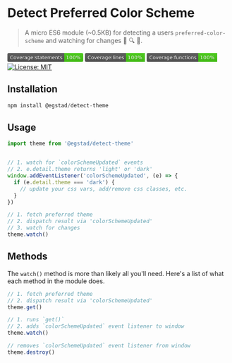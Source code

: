 # Detect Preferred Color Scheme

> A micro ES6 module (~0.5KB) for detecting a users `preferred-color-scheme` and watching for changes 🐛️ 🔍️ 👀️.

<svg xmlns="http://www.w3.org/2000/svg" xmlns:xlink="http://www.w3.org/1999/xlink" width="172" height="20" role="img" aria-label="Coverage:statements: 100%"><title>Coverage:statements: 100%</title><linearGradient id="s" x2="0" y2="100%"><stop offset="0" stop-color="#bbb" stop-opacity=".1"/><stop offset="1" stop-opacity=".1"/></linearGradient><clipPath id="r"><rect width="172" height="20" rx="3" fill="#fff"/></clipPath><g clip-path="url(#r)"><rect width="129" height="20" fill="#555"/><rect x="129" width="43" height="20" fill="#4c1"/><rect width="172" height="20" fill="url(#s)"/></g><g fill="#fff" text-anchor="middle" font-family="Verdana,Geneva,DejaVu Sans,sans-serif" text-rendering="geometricPrecision" font-size="110"><text aria-hidden="true" x="655" y="150" fill="#010101" fill-opacity=".3" transform="scale(.1)" textLength="1190">Coverage:statements</text><text x="655" y="140" transform="scale(.1)" fill="#fff" textLength="1190">Coverage:statements</text><text aria-hidden="true" x="1495" y="150" fill="#010101" fill-opacity=".3" transform="scale(.1)" textLength="330">100%</text><text x="1495" y="140" transform="scale(.1)" fill="#fff" textLength="330">100%</text></g></svg>
<svg xmlns="http://www.w3.org/2000/svg" xmlns:xlink="http://www.w3.org/1999/xlink" width="136" height="20" role="img" aria-label="Coverage:lines: 100%"><title>Coverage:lines: 100%</title><linearGradient id="s" x2="0" y2="100%"><stop offset="0" stop-color="#bbb" stop-opacity=".1"/><stop offset="1" stop-opacity=".1"/></linearGradient><clipPath id="r"><rect width="136" height="20" rx="3" fill="#fff"/></clipPath><g clip-path="url(#r)"><rect width="93" height="20" fill="#555"/><rect x="93" width="43" height="20" fill="#4c1"/><rect width="136" height="20" fill="url(#s)"/></g><g fill="#fff" text-anchor="middle" font-family="Verdana,Geneva,DejaVu Sans,sans-serif" text-rendering="geometricPrecision" font-size="110"><text aria-hidden="true" x="475" y="150" fill="#010101" fill-opacity=".3" transform="scale(.1)" textLength="830">Coverage:lines</text><text x="475" y="140" transform="scale(.1)" fill="#fff" textLength="830">Coverage:lines</text><text aria-hidden="true" x="1135" y="150" fill="#010101" fill-opacity=".3" transform="scale(.1)" textLength="330">100%</text><text x="1135" y="140" transform="scale(.1)" fill="#fff" textLength="330">100%</text></g></svg>
<svg xmlns="http://www.w3.org/2000/svg" xmlns:xlink="http://www.w3.org/1999/xlink" width="160" height="20" role="img" aria-label="Coverage:functions: 100%"><title>Coverage:functions: 100%</title><linearGradient id="s" x2="0" y2="100%"><stop offset="0" stop-color="#bbb" stop-opacity=".1"/><stop offset="1" stop-opacity=".1"/></linearGradient><clipPath id="r"><rect width="160" height="20" rx="3" fill="#fff"/></clipPath><g clip-path="url(#r)"><rect width="117" height="20" fill="#555"/><rect x="117" width="43" height="20" fill="#4c1"/><rect width="160" height="20" fill="url(#s)"/></g><g fill="#fff" text-anchor="middle" font-family="Verdana,Geneva,DejaVu Sans,sans-serif" text-rendering="geometricPrecision" font-size="110"><text aria-hidden="true" x="595" y="150" fill="#010101" fill-opacity=".3" transform="scale(.1)" textLength="1070">Coverage:functions</text><text x="595" y="140" transform="scale(.1)" fill="#fff" textLength="1070">Coverage:functions</text><text aria-hidden="true" x="1375" y="150" fill="#010101" fill-opacity=".3" transform="scale(.1)" textLength="330">100%</text><text x="1375" y="140" transform="scale(.1)" fill="#fff" textLength="330">100%</text></g></svg>
[![License: MIT](https://img.shields.io/badge/License-MIT-yellow.svg)](https://opensource.org/licenses/MIT)



## Installation

```js
npm install @egstad/detect-theme
```

## Usage

```js
import theme from '@egstad/detect-theme'


// 1. watch for `colorSchemeUpdated` events
// 2. e.detail.theme returns 'light' or 'dark'
window.addEventListener('colorSchemeUpdated', (e) => {
  if (e.detail.theme === 'dark') {
    // update your css vars, add/remove css classes, etc.
  }
})

// 1. fetch preferred theme
// 2. dispatch result via 'colorSchemeUpdated'
// 3. watch for changes
theme.watch()
```

## Methods 

The `watch()` method is more than likely all you'll need. Here's a list of what each method in the module does.

```js
// 1. fetch preferred theme
// 2. dispatch result via 'colorSchemeUpdated'
theme.get()

// 1. runs `get()`
// 2. adds `colorSchemeUpdated` event listener to window
theme.watch()

// removes `colorSchemeUpdated` event listener from window
theme.destroy()
```